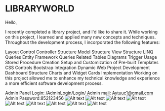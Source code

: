 # LIBRARYWORLD
Hello,

I recently completed a library project, and I'd like to share it. While working on this project, I learned and applied many new concepts and techniques. Throughout the development process, I incorporated the following features:

Layout Control
Controller Structure
Model Structure
View Structure
LINQ Queries
Entity Framework Queries
Related Tables
Diagrams
Trigger Usage
Stored Procedure Creation
Setup and Customization of Pre-built Templates
CSS Controls
Bootstrap Integration
Dynamic Web Project Development
Dashboard Structure
Charts and Widget Cards Implementation
Working on this project allowed me to enhance my technical knowledge and experience a more efficient software development process.

Admin Panel Login: /AdminLogin/Login/
Admin mail: Aytuuc1@gmail.com
Admin Password:852123456
![Alt text](./images/Showcase.png)
![Alt text](./images/adminInactive.png)
![Alt text](./images/adminannouncement.png)
![Alt text](./images/admincategory.png)
![Alt text](./images/admingallery.png)
![Alt text](./images/adminlogin.png)
![Alt text](./images/adminsettings.png)
![Alt text](./images/adminstatics.png)
![Alt text](./images/adminstatics2.png)










